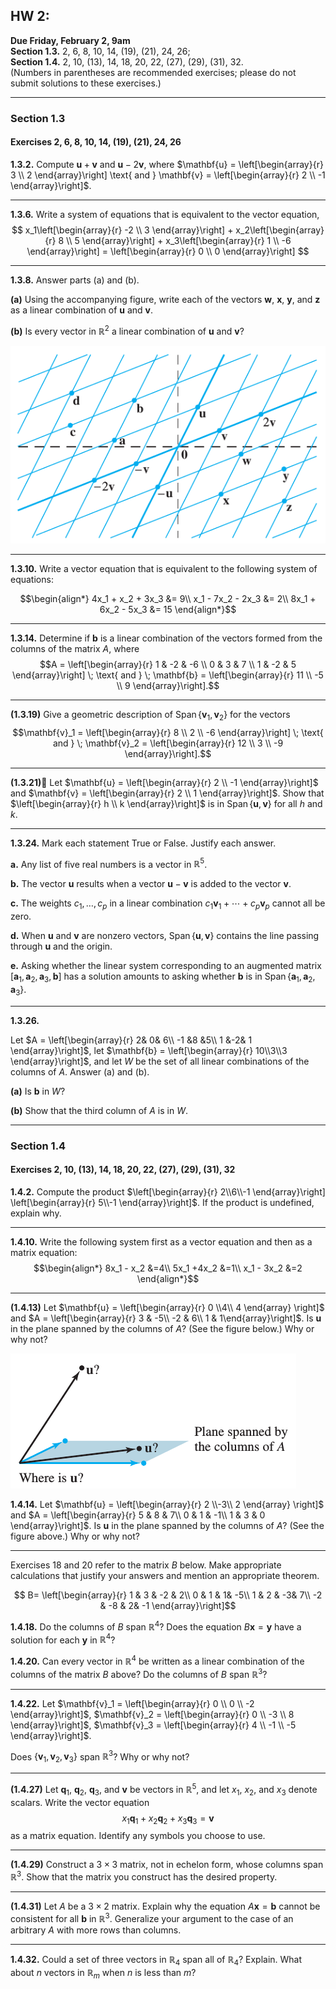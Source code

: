 ## HW 2: 

**Due Friday, February 2, 9am**  
**Section 1.3.** 2, 6, 8, 10, 14, (19), (21), 24, 26;  
**Section 1.4.** 2, 10, (13), 14, 18, 20, 22, (27), (29), (31), 32.   
(Numbers in parentheses are recommended exercises; please do not submit solutions to these exercises.)

------------------------------

### Section 1.3
#### Exercises 2, 6, 8, 10, 14, (19), (21), 24, 26

**1.3.2.**
Compute $\mathbf{u} + \mathbf{v}$ and
$\mathbf{u} - 2 \mathbf{v}$, where
$\mathbf{u} = \left[\begin{array}{r} 3 \\ 2 \end{array}\right]
\text{ and }
\mathbf{v} = \left[\begin{array}{r} 2 \\ -1 \end{array}\right]$.

--------------------------------------------------------

**1.3.6.**
Write a system of equations that is equivalent
to the vector equation,
$$
x_1\left[\begin{array}{r} -2 \\ 3 \end{array}\right] +
x_2\left[\begin{array}{r} 8 \\ 5 \end{array}\right] +
x_3\left[\begin{array}{r} 1 \\ -6 \end{array}\right] =
\left[\begin{array}{r} 0 \\ 0 \end{array}\right]
$$

--------------------------------------------------------

**1.3.8.**   Answer parts (a) and (b).

**(a)** Using the accompanying figure, write each of the vectors
 $\mathbf{w}$, $\mathbf{x}$, $\mathbf{y}$, and $\mathbf{z}$
 as a linear combination of $\mathbf{u}$ and $\mathbf{v}$.

**(b)** Is every vector in $\mathbb{R}^2$ a linear combination of
 $\mathbf{u}$ and $\mathbf{v}$?

![1-3-8](./images/1-3-8.png)


--------------------------------------------------------

**1.3.10.** Write a vector equation that is equivalent to
the following system of equations:

$$\begin{align*}
4x_1 + x_2 + 3x_3 &= 9\\
x_1 - 7x_2 - 2x_3 &= 2\\
8x_1 + 6x_2 - 5x_3 &= 15
\end{align*}$$


--------------------------------------------------------

**1.3.14.**
Determine if $\mathbf{b}$ is a linear combination of
the vectors formed from the columns of the matrix $A$, where
$$A = \left[\begin{array}{r}
1 & -2 & -6  \\
0 & 3 & 7 \\
1 & -2 & 5
\end{array}\right]
\; \text{ and } \;
\mathbf{b} =
\left[\begin{array}{r}
11  \\ -5 \\ 9
\end{array}\right].$$


--------------------------------------------------------

**(1.3.19)**
Give a geometric description of $\operatorname{Span}\{\mathbf{v}_1, \mathbf{v}_2 \}$
for the vectors
$$\mathbf{v}_1 =
\left[\begin{array}{r}
8  \\ 2 \\ -6
\end{array}\right]
\; \text{ and } \;
\mathbf{v}_2 =
\left[\begin{array}{r}
12  \\ 3 \\ -9
\end{array}\right].$$


--------------------------------------------------------

**(1.3.21)**
 Let
$\mathbf{u} = \left[\begin{array}{r} 2  \\ -1 \end{array}\right]$
and
$\mathbf{v} = \left[\begin{array}{r} 2  \\ 1 \end{array}\right]$.
Show that
$\left[\begin{array}{r} h  \\ k \end{array}\right]$
is in
$\operatorname{Span}\{\mathbf{u}, \mathbf{v} \}$ for all $h$ and $k$.


--------------------------------------------------------

**1.3.24.**
Mark each statement True or False. Justify each answer.

**a.** Any list of five real numbers is a vector in $\mathbb{R}^5$.

**b.** The vector $\mathbf{u}$ results when a vector $\mathbf{u} - \mathbf{v}$
   is added to the vector $\mathbf{v}$.

**c.** The weights $c_1, \dots, c_p$ in a linear combination
   $c_1\mathbf{v}_1 + \cdots + c_p \mathbf{v}_p$ cannot all be zero.

**d.** When $\mathbf{u}$ and $\mathbf{v}$ are nonzero vectors,
    $\operatorname{Span}\{\mathbf{u}, \mathbf{v}\}$ contains
   the line passing through $\mathbf{u}$ and the origin.

**e.** Asking whether the linear system corresponding to
   an augmented matrix $[\mathbf{a}_1, \mathbf{a}_2, \mathbf{a}_3, \mathbf{b}]$
   has a solution amounts to asking whether $\mathbf{b}$ is in
   $\operatorname{Span}\{\mathbf{a}_1, \mathbf{a}_2, \mathbf{a}_3\}$.


--------------------------------------------------------

**1.3.26.**

Let $A  = \left[\begin{array}{r}
2& 0& 6\\
-1 &8 &5\\
1 &-2& 1
\end{array}\right]$, let
$\mathbf{b} =  
\left[\begin{array}{r}
10\\3\\3
\end{array}\right]$, and let $W$ be
the set of all linear combinations of the columns of $A$.
Answer (a) and (b).

**(a)** Is $\mathbf{b}$ in $W$?

**(b)** Show that the third column of $A$ is in $W$.


--------------------------------------------------------

### Section 1.4
#### Exercises 2, 10, (13), 14, 18, 20, 22, (27), (29), (31), 32  

**1.4.2.**
Compute the product
$\left[\begin{array}{r}
2\\6\\-1
\end{array}\right]
\left[\begin{array}{r}
5\\-1
\end{array}\right]$.   If the
 product is undefined, explain why.

--------------------------------------------------------

**1.4.10.** Write the following system first as a vector equation
and then as a matrix equation:
$$\begin{align*}
8x_1 - x_2 &=4\\
5x_1 +4x_2 &=1\\
x_1 - 3x_2 &=2
\end{align*}$$


--------------------------------------------------------

**(1.4.13)**
Let $\mathbf{u} = \left[\begin{array}{r}
0 \\4\\ 4
\end{array} \right]$
and $A =
\left[\begin{array}{r}
 3 & -5\\
-2 & 6\\
 1 & 1\end{array}\right]$. Is $\mathbf{u}$ in the plane spanned by the columns
of $A$? (See the figure below.)  Why or why not?



![1-4-13](./images/1-4-13.png)


**1.4.14.**
Let $\mathbf{u} = \left[\begin{array}{r}
2 \\-3\\ 2
\end{array} \right]$
and $A =
\left[\begin{array}{r}
5 & 8 &  7\\
0 & 1 & -1\\
1 & 3 &  0
\end{array}\right]$.
Is $\mathbf{u}$ in the plane spanned by the columns
of $A$? (See the figure above.)  Why or why not?


--------------------------------------------------------
Exercises 18 and 20 refer to the matrix $B$ below. Make
appropriate calculations that justify your answers and mention an
appropriate theorem.

$$ B=
\left[\begin{array}{r}
1 & 3 & -2 & 2\\
0 & 1 & 1& -5\\
1 & 2 & -3& 7\\
-2 & -8 & 2& -1
\end{array}\right]$$

**1.4.18.**
Do the columns of $B$ span $\mathbb{R}^4$?
Does the equation $B\mathbf{x} = \mathbf{y}$
have a solution for each $\mathbf{y}$ in $\mathbb{R}^4$?


**1.4.20.**
Can every vector in $\mathbb{R}^4$ be written as a linear combination of
the columns of the matrix $B$ above? Do the columns of $B$ span $\mathbb{R}^3$?


--------------------------------------------------------

**1.4.22.**
Let
$\mathbf{v}_1 =
\left[\begin{array}{r}
0  \\ 0 \\ -2
\end{array}\right]$,
$\mathbf{v}_2 =
\left[\begin{array}{r}
0  \\ -3 \\ 8
\end{array}\right]$,
$\mathbf{v}_3 =
\left[\begin{array}{r}
4  \\ -1 \\ -5
\end{array}\right]$.

Does $\{\mathbf{v}_1, \mathbf{v}_2, \mathbf{v}_3 \}$ span $\mathbb{R}^3$?
Why or why not?

--------------------------------------------------------

**(1.4.27)**
Let $\mathbf{q}_1$, $\mathbf{q}_2$, $\mathbf{q}_3$, and $\mathbf{v}$
be vectors in $\mathbb{R}^5$, and let $x_1$, $x_2$,
and $x_3$ denote scalars. Write the vector equation
$$x_1 \mathbf{q}_1 + x_2 \mathbf{q}_2 + x_3 \mathbf{q}_3  =  \mathbf{v}$$
as a matrix equation. Identify any symbols you choose to use.

--------------------------------------------------------

**(1.4.29)**
Construct a $3\times 3$ matrix, not in echelon form, whose
columns span $\mathbb{R}^3$. Show that the matrix you construct has the
desired property.

--------------------------------------------------------

**(1.4.31)**
Let $A$ be a $3\times 2$ matrix. Explain why the equation
$A\mathbf{x} = \mathbf{b}$ cannot be consistent for all $\mathbf{b}$
in $\mathbb{R}^3$. Generalize your argument to the case of an arbitrary $A$
with more rows than columns.


--------------------------------------------------------

**1.4.32.**
Could a set of three vectors in $\mathbb{R}_4$ span all of $\mathbb{R}_4$?
Explain. What about $n$ vectors in $\mathbb{R}_m$ when $n$ is less than $m$?

